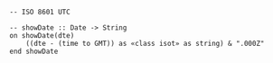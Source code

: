 ```applescript
-- ISO 8601 UTC 
```

```applescript
-- showDate :: Date -> String
on showDate(dte)
    ((dte - (time to GMT)) as «class isot» as string) & ".000Z"
end showDate
```